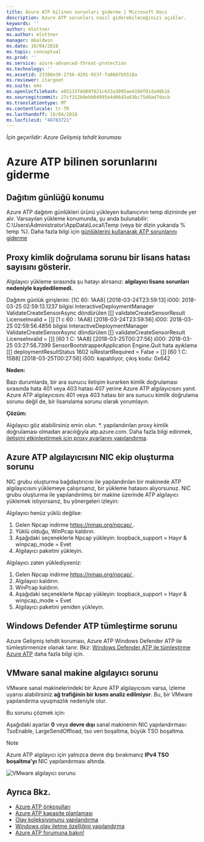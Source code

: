 ```yaml
---
title: Azure ATP bilinen sorunları giderme | Microsoft Docs
description: Azure ATP sorunları nasıl giderebileceğinizi açıklar.
keywords: ''
author: mlottner
ms.author: mlottner
manager: mbaldwin
ms.date: 10/04/2018
ms.topic: conceptual
ms.prod: ''
ms.service: azure-advanced-threat-protection
ms.technology: ''
ms.assetid: 23386e36-2756-4291-923f-fa8607b5518a
ms.reviewer: itargoet
ms.suite: ems
ms.openlocfilehash: e65133fdd09f821c633a3095ae419df01da98b16
ms.sourcegitcommit: 27cf312b8ebb04995e4d06d3a63bc75d8ad7dacb
ms.translationtype: MT
ms.contentlocale: tr-TR
ms.lasthandoff: 10/04/2018
ms.locfileid: "48783721"
---
```

*İçin geçerlidir: Azure Gelişmiş tehdit koruması*


# <a name="troubleshooting-azure-atp-known-issues"></a>Azure ATP bilinen sorunlarını giderme 


## <a name="deployment-log-location"></a>Dağıtım günlüğü konumu
 
Azure ATP dağıtım günlükleri ürünü yükleyen kullanıcının temp dizininde yer alır. Varsayılan yükleme konumunda, şu anda bulunabilir: C:\Users\Administrator\AppData\Local\Temp (veya bir dizin yukarıda % temp %). Daha fazla bilgi için [günlüklerini kullanarak ATP sorunlarını giderme](troubleshooting-atp-using-logs.md)

## <a name="proxy-authentication-problem-presents-as-a-licensing-error"></a>Proxy kimlik doğrulama sorunu bir lisans hatası sayısını gösterir.

Algılayıcı yükleme sırasında şu hatayı alırsanız: **algılayıcı lisans sorunları nedeniyle kaydedilemedi.**

Dağıtım günlük girişlerini: [1C 60: 1AA8] [2018-03-24T23:59:13] i000: 2018-03-25 02:59:13.1237 bilgisi InteractiveDeploymentManager ValidateCreateSensorAsync döndürülen [\[] validateCreateSensorResult LicenseInvalid = [\]] [1 c 60 : 1AA8] [2018-03-24T23:59:56] i000: 2018-03-25 02:59:56.4856 bilgisi InteractiveDeploymentManager ValidateCreateSensorAsync döndürülen [\[] validateCreateSensorResult LicenseInvalid = [\]] [60 1 C: 1AA8] [2018-03-25T00:27:56] i000: 2018-03-25 03:27:56.7399 SensorBootstrapperApplication Engine.Quit hata ayıklama [\[] deploymentResultStatus 1602 isRestartRequired = False = [\]] [60 1 C: 15B8] [2018-03-25T00:27:56] i500: kapatılıyor, çıkış kodu: 0x642


**Neden:**

Bazı durumlarda, bir ara sunucu iletişim kurarken kimlik doğrulaması sırasında hata 401 veya 403 hatası 407 yerine Azure ATP algılayıcısını yanıt. Azure ATP algılayıcısını 401 veya 403 hatası bir ara sunucu kimlik doğrulama sorunu değil de, bir lisanslama sorunu olarak yorumlayın. 

**Çözüm:**

Algılayıcı göz atabilirsiniz emin olun. *. yapılandırılan proxy kimlik doğrulaması olmadan aracılığıyla atp.azure.com. Daha fazla bilgi edinmek, [iletişimi etkinleştirmek için proxy ayarlarını yapılandırma](configure-proxy.md).




## Azure ATP algılayıcısını NIC ekip oluşturma sorunu <a name="nic-teaming"></a>

NIC grubu oluşturma bağdaştırıcısı ile yapılandırılan bir makinede ATP algılayıcısını yüklemeye çalışırsanız, bir yükleme hatasını alıyorsunuz. NIC grubu oluşturma ile yapılandırılmış bir makine üzerinde ATP algılayıcı yüklemek istiyorsanız, bu yönergeleri izleyin:

Algılayıcı henüz yüklü değilse:

1.  Gelen Npcap indirme [ https://nmap.org/npcap/ ](https://nmap.org/npcap/).
2.  Yüklü olduğu, WinPcap kaldırın.
3.  Aşağıdaki seçeneklerle Npcap yükleyin: loopback_support = Hayır & winpcap_mode = Evet
4.  Algılayıcı paketini yükleyin.

Algılayıcı zaten yüklediyseniz:

1.  Gelen Npcap indirme [ https://nmap.org/npcap/ ](https://nmap.org/npcap/).
2.  Algılayıcı kaldırın.
3.  WinPcap kaldırın.
4.  Aşağıdaki seçeneklerle Npcap yükleyin: loopback_support = Hayır & winpcap_mode = Evet
5.  Algılayıcı paketini yeniden yükleyin.

## <a name="windows-defender-atp-integration-issue"></a>Windows Defender ATP tümleştirme sorunu

Azure Gelişmiş tehdit koruması, Azure ATP Windows Defender ATP ile tümleştirmenize olanak tanır. Bkz: [Windows Defender ATP ile tümleştirme Azure ATP](integrate-wd-atp.md) daha fazla bilgi için. 

## <a name="vmware-virtual-machine-sensor-issue"></a>VMware sanal makine algılayıcı sorunu

VMware sanal makinelerindeki bir Azure ATP algılayıcısını varsa, izleme uyarısı alabilirsiniz **ağ trafiğinin bir kısmı analiz edilmiyor**. Bu, bir VMware yapılandırma uyuşmazlık nedeniyle olur.

Bu sorunu çözmek için:

Aşağıdaki ayarlar **0** veya **devre dışı** sanal makinenin NIC yapılandırması: TsoEnable, LargeSendOffload, tso veri boşaltma, büyük TSO boşaltma.
> [!NOTE]
> Azure ATP algılayıcı için yalnızca devre dışı bırakmanız **IPv4 TSO boşaltma'yı** NIC yapılandırması altında.

 ![VMware algılayıcı sorunu](./media/vm-sensor-issue.png)

## <a name="see-also"></a>Ayrıca Bkz.
- [Azure ATP önkoşulları](atp-prerequisites.md)
- [Azure ATP kapasite planlaması](atp-capacity-planning.md)
- [Olay koleksiyonunu yapılandırma](configure-event-collection.md)
- [Windows olay iletme özelliğini yapılandırma](configure-event-forwarding.md#configuring-windows-event-forwarding)
- [Azure ATP forumuna bakın!](https://aka.ms/azureatpcommunity)